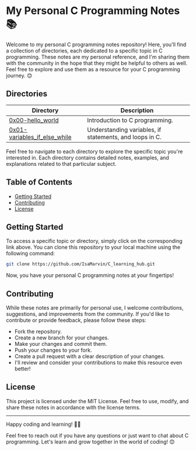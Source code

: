 # My Personal C Programming Notes 📚

Welcome to my personal C programming notes repository! Here, you'll find a collection of directories, each dedicated to a specific topic in C programming. These notes are my personal reference, and I'm sharing them with the community in the hope that they might be helpful to others as well. Feel free to explore and use them as a resource for your C programming journey. 😊

## Directories

| Directory                                         | Description                                            |
|---------------------------------------------------|--------------------------------------------------------|
| [0x00-hello_world](./0x00-hello_world)           | Introduction to C programming. |
| [0x01-variables_if_else_while](./0x01-variables_if_else_while) | Understanding variables, if statements, and loops in C. |


Feel free to navigate to each directory to explore the specific topic you're interested in. Each directory contains detailed notes, examples, and explanations related to that particular subject.

## Table of Contents

- [Getting Started](#getting-started)
- [Contributing](#contributing)
- [License](#license)

## Getting Started

To access a specific topic or directory, simply click on the corresponding link above. You can clone this repository to your local machine using the following command:

```bash
git clone https://github.com/IsaMarvin/C_learning_hub.git
```
Now, you have your personal C programming notes at your fingertips!

## Contributing
While these notes are primarily for personal use, I welcome contributions, suggestions, and improvements from the community. If you'd like to contribute or provide feedback, please follow these steps:

- Fork the repository.
- Create a new branch for your changes.
- Make your changes and commit them.
- Push your changes to your fork.
- Create a pull request with a clear description of your changes.
- I'll review and consider your contributions to make this resource even better!

## License
This project is licensed under the MIT License. Feel free to use, modify, and share these notes in accordance with the license terms.

---
Happy coding and learning! 🚀✨

Feel free to reach out if you have any questions or just want to chat about C programming. Let's learn and grow together in the world of coding! 😊

  
